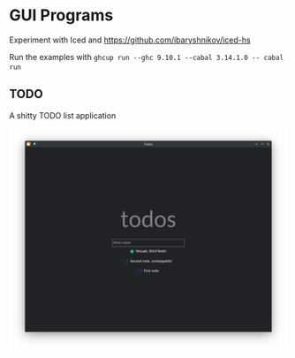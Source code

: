 # GUI Programs

Experiment with Iced and https://github.com/ibaryshnikov/iced-hs

Run the examples with `ghcup run --ghc 9.10.1 --cabal 3.14.1.0 -- cabal run`

## TODO

A shitty TODO list application

![A todo list with three items](./images/screenshot-todo.png)
